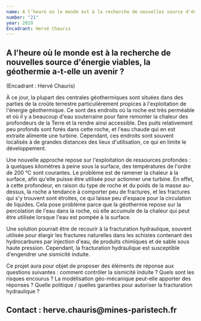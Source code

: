 ```yaml
---
name: A l'heure où le monde est à la recherche de nouvelles source d'énergie viables, la géothermie a-t-elle un avenir ?
number: "21"
year: 2019
Encadrant: Hervé Chauris
---
```

## A l'heure où le monde est à la recherche de nouvelles source d'énergie viables, la géothermie a-t-elle un avenir ?

(Encadrant : Hervé Chauris)

À ce jour, la plupart des centrales géothermiques sont situées dans des
parties de la croûte terrestre particulièrement propices à
l'exploitation de l'énergie géothermique. Ce sont des endroits où la
roche est très perméable et où il y a beaucoup d'eau souterraine pour
faire remonter la chaleur des profondeurs de la Terre et la rendre ainsi
accessible. Des puits relativement peu profonds sont forés dans cette
roche, et l'eau chaude qui en est extraite alimente une turbine.
Cependant, ces endroits sont souvent localisés à de grandes distances
des lieux d'utilisation, ce qui en limite le développement.

Une nouvelle approche repose sur l'exploitation de ressources
profondes : à quelques kilomètres à peine sous la surface, des
températures de l'ordre de 200 °C sont courantes. Le problème est de
ramener la chaleur à la surface, afin qu'elle puisse être utilisée pour
actionner une turbine. En effet, à cette profondeur, en raison du type
de roche et du poids de la masse au-dessus, la roche a tendance à
comporter peu de fractures, et les fractures qui s'y trouvent sont
étroites, ce qui laisse peu d'espace pour la circulation de liquides.
Cela pose problème parce que la géothermie repose sur la percolation de
l'eau dans la roche, où elle accumule de la chaleur qui peut être
utilisée lorsque l'eau est pompée à la surface.

Une solution pourrait être de recourir à la fracturation hydraulique,
souvent utilisée pour élargir les fractures naturelles dans les schistes
contenant des hydrocarbures par injection d'eau, de produits chimiques
et de sable sous haute pression. Cependant, la fracturation hydraulique
est susceptible d'engendrer une sismicité induite.

Ce projet aura pour objet de proposer des éléments de réponse aux
questions suivantes : comment contrôler la sismicité induite ? Quels
sont les risques encourus ? La modélisation géo-mécanique peut-elle
apporter des réponses ? Quelle politique / quelles garanties pour
autoriser la fracturation hydraulique ?

## Contact : herve.chauris\@mines-paristech.fr
